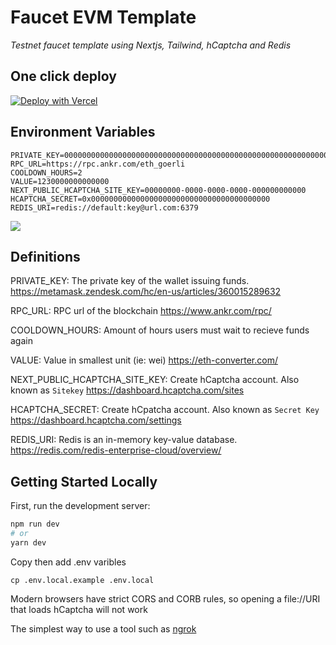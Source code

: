 # Faucet EVM Template

<i> Testnet faucet template using Nextjs, Tailwind, hCaptcha and Redis </i>

## One click deploy

[![Deploy with Vercel](https://vercel.com/button)](https://vercel.com/new/clone?repository-url=https%3A%2F%2Fgithub.com%2F0xDeploy%2Ffaucet-evm-template)

## Environment Variables

```
PRIVATE_KEY=0000000000000000000000000000000000000000000000000000000000000000
RPC_URL=https://rpc.ankr.com/eth_goerli
COOLDOWN_HOURS=2
VALUE=1230000000000000
NEXT_PUBLIC_HCAPTCHA_SITE_KEY=00000000-0000-0000-0000-000000000000
HCAPTCHA_SECRET=0x0000000000000000000000000000000000000000
REDIS_URI=redis://default:key@url.com:6379
```

![](https://user-images.githubusercontent.com/19412160/212416161-e334625f-1a9c-41e2-9c4b-4c878545f45d.png)

## Definitions

PRIVATE_KEY: The private key of the wallet issuing funds. https://metamask.zendesk.com/hc/en-us/articles/360015289632

RPC_URL: RPC url of the blockchain https://www.ankr.com/rpc/

COOLDOWN_HOURS: Amount of hours users must wait to recieve funds again

VALUE: Value in smallest unit (ie: wei) https://eth-converter.com/

NEXT_PUBLIC_HCAPTCHA_SITE_KEY: Create hCaptcha account. Also known as `Sitekey` https://dashboard.hcaptcha.com/sites

HCAPTCHA_SECRET: Create hCpatcha account. Also known as `Secret Key` https://dashboard.hcaptcha.com/settings

REDIS_URI: Redis is an in-memory key-value database. https://redis.com/redis-enterprise-cloud/overview/


## Getting Started Locally

First, run the development server:

```bash
npm run dev
# or
yarn dev
```

Copy then add .env varibles

```
cp .env.local.example .env.local
```

Modern browsers have strict CORS and CORB rules, so opening a file://URI that loads hCaptcha will not work

The simplest way to use a tool such as [ngrok](https://ngrok.com/)

